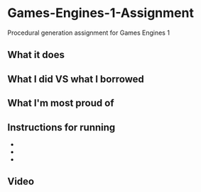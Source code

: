 # Games-Engines-1-Assignment
Procedural generation assignment for Games Engines 1

## What it does

## What I did VS what I borrowed

## What I'm most proud of

## Instructions for running
*
*
*

## Video